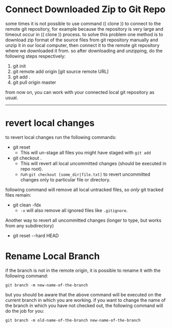 # Connect Downloaded Zip to Git Repo

some times it is not possible to use command (( clone )) to connect to the remote git repository, for example because the repository is very large and timeout occur in (( clone )) process. to solve this problem one method is to download zip format of the source files from git repository manually and unzip it in our local computer, then connect it to the remote git repository where we downloaded it from. so after downloading and unzipping, do the following steps respectively:

1. git init
2. git remote add origin [git source remote URL]
3. git add .
4. git pull origin master 

from now on, you can work with your connected local git repository as usual.



***

# revert local changes

to revert local changes run the following commands:

- git reset
  - This will un-stage all files you might have staged with `git add` 
- git checkout .
  - This will revert all local uncommitted changes (should be executed in repo root).
  - run `git checkout [some_dir|file.txt]` to revert uncommitted changes only to particular file or directory.



following command will remove all local untracked files, so *only* git tracked files remain:

- git clean -fdx
  - `-x` will also remove all ignored files like `.gitignore`.



Another way to revert all uncommitted changes (longer to type, but works from any subdirectory)

- git reset --hard HEAD



# Rename Local Branch

if the branch is not in the remote origin, it is possible to rename it with the following command:

```
git branch -m new-name-of-the-branch
```



but you should be aware that the above command will be executed on the current branch in which you are working. if you want to change the name of the branch in which you have not checked out, the following command will do the job for you:

```
git branch -m old-name-of-the-branch new-name-of-the-branch
```

